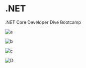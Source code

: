 # .NET
.NET Core Developer Dive Bootcamp


![a](https://github.com/user-attachments/assets/593e7626-3092-470f-b0cd-102e7ff09874)


![b](https://github.com/user-attachments/assets/ff350cd0-1b87-400a-a545-74e9e7f48fa9)


![c](https://github.com/user-attachments/assets/4e00617c-c973-49a5-8091-0ccf3b7f027a)


![D](https://github.com/user-attachments/assets/4bc57eac-ce17-4145-8802-52e561b8ee58)
